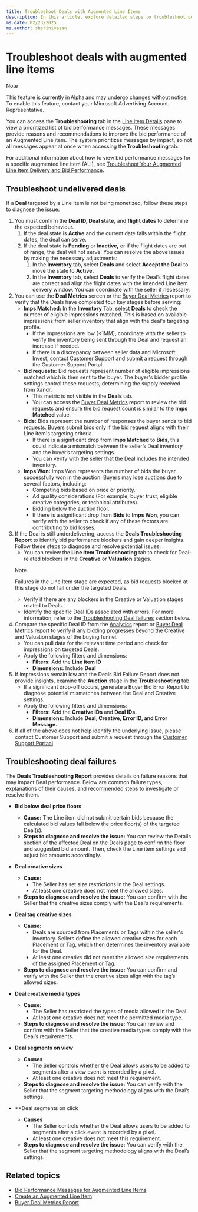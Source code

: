 ```yaml
---
title: Troubleshoot Deals with Augmented Line Items 
description: In this article, explore detailed steps to troubleshoot deals with Augmented Line Item (ALI).
ms.date: 02/23/2025
ms.author: shsrinivasan
---
```


# Troubleshoot deals with augmented line items 

> [!NOTE]
> This feature is currently in Alpha and may undergo changes without notice. To enable this feature, contact your Microsoft Advertising Account Representative. 

You can access the **Troubleshooting** tab in the [Line item Details](view-line-item-details.md) pane to view a prioritized list of bid performance messages. These messages provide reasons and recommendations to improve the bid performance of an Augmented Line item. The system prioritizes messages by impact, so not all messages appear at once when accessing the **Troubleshooting** tab. 

For additional information about how to view bid performance messages for a specific augmented line item (ALI), see [Troubleshoot Your Augmented Line Item Delivery and Bid Performance](troubleshoot-your-augmented-line-item-delivery-and-bid-performance.md).

## Troubleshoot undelivered deals 
If a **Deal** targeted by a Line Item is not being monetized, follow these steps to diagnose the issue: 

1. You must confirm the **Deal ID, Deal state,** and **flight dates** to determine the expected behaviour. 
    1. If the deal state is **Active** and the current date falls within the flight dates, the deal can serve.  
    1. If the deal state is **Pending** or **Inactive,** or if the flight dates are out of range, the deal will not serve. You can resolve the above issues by making the necessary adjustments: 
        1. In the **Inventory** tab, select **Deals** and select **Accept the Deal** to move the state to **Active.**
        1. In the **Inventory** tab, select **Deals** to verify the Deal’s flight dates are correct and align the flight dates with the intended Line item delivery window. You can coordinate with the seller if necessary. 
1. You can use the **Deal Metrics** screen or the [Buyer Deal Metrics](buyer-deal-metrics.md) report to verify that the Deals have completed four key stages before serving: 
    - **Imps Matched:** In the **Inventory** Tab, select **Deals** to check the number of eligible impressions matched. This is based on available impressions from seller inventory that align with the deal's targeting profile. 
        - If the impressions are low (<1MM), coordinate with the seller to verify the inventory being sent through the Deal and request an increase if needed. 
        - If there is a discrepancy between seller data and Microsoft Invest, contact Customer Support and submit a request through the Customer Support Portal. 
    - **Bid requests:** Bid requests represent number of eligible impressions matched which is then sent to the buyer. The buyer's bidder profile settings control these requests, determining the supply received from Xandr. 
        - This metric is not visible in the **Deals** tab. 
        - You can access the [Buyer Deal Metrics](buyer-deal-metrics.md) report to review the bid requests and ensure the bid request count is similar to the **Imps Matched** value. 
    - **Bids:** Bids represent the number of responses the buyer sends to bid requests. Buyers submit bids only if the bid request aligns with their Line item's targeting criteria.
        - If there is a significant drop from **Imps Matched** to **Bids**, this could indicate a mismatch between the seller’s Deal inventory and the buyer’s targeting settings. 
        - You can verify with the seller that the Deal includes the intended inventory. 
    - **Imps Won:** Imps Won represents the number of bids the buyer successfully won in the auction. Buyers may lose auctions due to several factors, including: 
        - Competing bids based on price or priority. 
        - Ad quality considerations (For example, buyer trust, eligible creative categories, or technical attributes).
        - Bidding below the auction floor.
        - If there is a significant drop from **Bids** to **Imps Won**, you can verify with the seller to check if any of these factors are contributing to bid losses. 
1. If the Deal is still underdelivering, access the **Deals Troubleshooting Report** to identify bid performance blockers and gain deeper insights. Follow these steps to diagnose and resolve potential issues: 
    - You can review the **Line item Troubleshooting** tab to check for Deal-related blockers in the **Creative** or **Valuation** stages. 
    > [!NOTE]
    > Failures in the Line Item stage are expected, as bid requests blocked at this stage do not fall under the targeted Deals.
    - Verify if there are any blockers in the Creative or Valuation stages related to Deals. 
    - Identify the specific Deal IDs associated with errors. For more information, refer to the [Troubleshooting Deal failures](#troubleshooting-deal-failures) section below. 
1. Compare the specific Deal ID from the [Analytics](network-analytics-report.md) report or [Buyer Deal Metrics](buyer-deal-metrics.md) report to verify if any bidding progresses beyond the Creative and Valuation stages of the buying funnel. 
    - You can pull data for the relevant time period and check for impressions on targeted Deals. 
    - Apply the following filters and dimensions: 
        - **Filters:** Add the **Line item ID** 
        - **Dimensions:** Include **Deal**
1. If impressions remain low and the Deals Bid Failure Report does not provide insights, examine the **Auction** stage in the **Troubleshooting** tab.
    - If a significant drop-off occurs, generate a Buyer Bid Error Report to diagnose potential mismatches between the Deal and Creative settings.
    - Apply the following filters and dimensions: 
        - **Filters:** Add the **Creative IDs** and **Deal IDs.**
        - **Dimensions:** Include **Deal, Creative, Error ID, and Error Message.**  
1. If all of the above does not help identify the underlying issue, please contact Customer Support and submit a request through the [Customer Support Portaal](https://help.xandr.com/)

## Troubleshooting deal failures
The **Deals Troubleshooting Report** provides details on failure reasons that may impact Deal performance. Below are common failure types, explanations of their causes, and recommended steps to investigate or resolve them. 
- **Bid below deal price floors** 
    - **Cause:** The Line item did not submit certain bids because the calculated bid values fall below the price floor(s) of the targeted Deal(s). 
    - **Steps to diagnose and resolve the issue:** You can review the Details section of the affected Deal on the Deals page to confirm the floor and suggested bid amount. Then, check the Line item settings and adjust bid amounts accordingly. 

- **Deal creative sizes** 
    - **Cause:**
        - The Seller has set size restrictions in the Deal settings.  
        - At least one creative does not meet the allowed sizes. 
    - **Steps to diagnose and resolve the issue:** You can confirm with the Seller that the creative sizes comply with the Deal’s requirements.

- **Deal tag creative sizes**
    - **Cause:**    
        - Deals are sourced from Placements or Tags within the seller's inventory. Sellers define the allowed creative sizes for each Placement or Tag, which then determines the inventory available for the Deal.  
        - At least one creative did not meet the allowed size requirements of the assigned Placement or Tag. 
    - **Steps to diagnose and resolve the issue:** You can confirm and verify with the Seller that the creative sizes align with the tag’s allowed sizes. 

- **Deal creative media types** 
    - **Cause:**
        - The Seller has restricted the types of media allowed in the Deal.  
        - At least one creative does not meet the permitted media type. 
    - **Steps to diagnose and resolve the issue:** You can review and confirm with the Seller that the creative media types comply with the Deal’s requirements. 

- **Deal segments on view**
    - **Causes**
        - The Seller controls whether the Deal allows users to be added to segments after a view event is recorded by a pixel.  
        - At least one creative does not meet this requirement.  
    - **Steps to diagnose and resolve the issue:** You can verify with the Seller that the segment targeting methodology aligns with the Deal’s settings. 

- **Deal segments on click 
    - **Causes**
        - The Seller controls whether the Deal allows users to be added to segments after a click event is recorded by a pixel.  
        - At least one creative does not meet this requirement. 
    - **Steps to diagnose and resolve the issue:** You can verify with the Seller that the segment targeting methodology aligns with the Deal’s settings. 
 

## Related topics

- [Bid Performance Messages for Augmented Line Items](bid-performance-messages-for-augmented-line-items.md)
- [Create an Augmented Line Item](create-an-augmented-line-item-ali.md)
- [Buyer Deal Metrics Report](buyer-deal-metrics.md)
